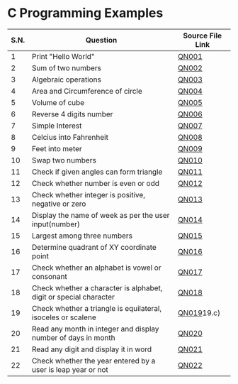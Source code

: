 # C Programming Examples

| S.N. | Question                                                          | Source File Link          |
| ---- | ----------------------------------------------------------------- | ------------------------- |
| 1    | Print "Hello World"                                               | [QN001](examples/QN001.c) |
| 2    | Sum of two numbers                                                | [QN002](examples/QN002.c) |
| 3    | Algebraic operations                                              | [QN003](examples/QN003.c) |
| 4    | Area and Circumference of circle                                  | [QN004](examples/QN004.c) |
| 5    | Volume of cube                                                    | [QN005](examples/QN005.c) |
| 6    | Reverse 4 digits number                                           | [QN006](examples/QN006.c) |
| 7    | Simple Interest                                                   | [QN007](examples/QN007.c) |
| 8    | Celcius into Fahrenheit                                           | [QN008](examples/QN008.c) |
| 9    | Feet into meter                                                   | [QN009](examples/QN009.c) |
| 10   | Swap two numbers                                                  | [QN010](examples/QNO10.c) |
| 11   | Check if given angles can form triangle                           | [QN011](examples/QN011.c) |
| 12   | Check whether number is even or odd                               | [QN012](examples/QN012.c) |
| 13   | Check whether integer is positive, negative or zero               | [QN013](examples/QN013.c) |
| 14   | Display the name of week as per the user input(number)            | [QN014](examples/QN014.c) |
| 15   | Largest among three numbers                                       | [QN015](examples/QN015.c) |
| 16   | Determine quadrant of XY coordinate point                         | [QN016](examples/QN016.c) |
| 17   | Check whether an alphabet is vowel or consonant                   | [QN017](examples/QN017.c) |
| 18   | Check whether a character is alphabet, digit or special character | [QN018](examples/QN018.c) |
| 19   | Check whether a triangle is equilateral, isoceles or scalene      | [QN019](examples/QN)19.c) |
| 20   | Read any month in integer and display number of days in month     | [QN020](examples/QN020.c) |
| 21   | Read any digit and display it in word                             | [QN021](examples/QN021.c) |
| 22   | Check whether the year entered by a user is leap year or not      | [QN022](examples/QN022.c) |
